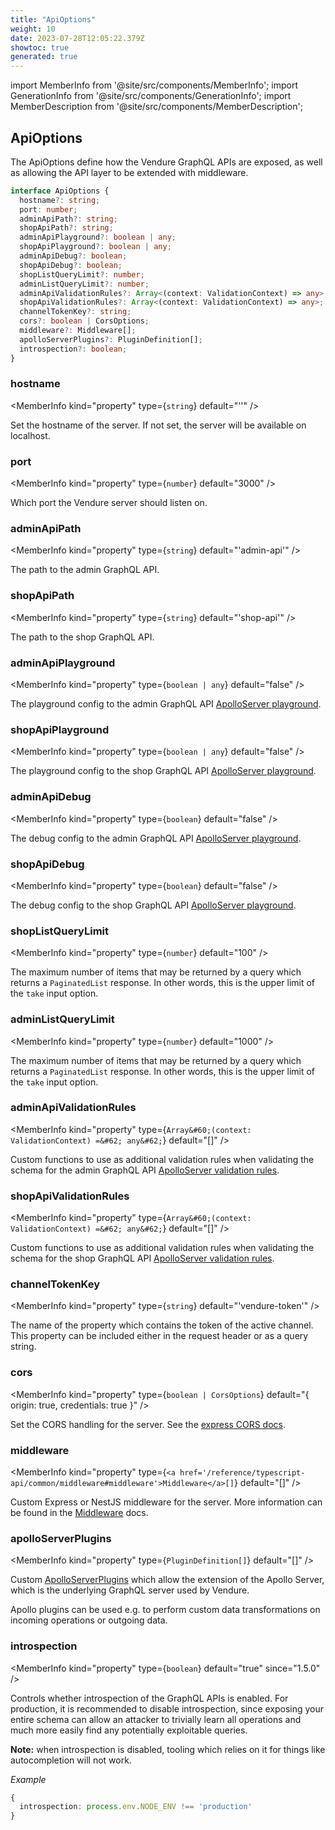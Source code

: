 ```yaml
---
title: "ApiOptions"
weight: 10
date: 2023-07-28T12:05:22.379Z
showtoc: true
generated: true
---
```

<!-- This file was generated from the Vendure source. Do not modify. Instead, re-run the "docs:build" script -->
import MemberInfo from '@site/src/components/MemberInfo';
import GenerationInfo from '@site/src/components/GenerationInfo';
import MemberDescription from '@site/src/components/MemberDescription';


## ApiOptions

<GenerationInfo sourceFile="packages/core/src/config/vendure-config.ts" sourceLine="63" packageName="@vendure/core" />

The ApiOptions define how the Vendure GraphQL APIs are exposed, as well as allowing the API layer
to be extended with middleware.

```ts title="Signature"
interface ApiOptions {
  hostname?: string;
  port: number;
  adminApiPath?: string;
  shopApiPath?: string;
  adminApiPlayground?: boolean | any;
  shopApiPlayground?: boolean | any;
  adminApiDebug?: boolean;
  shopApiDebug?: boolean;
  shopListQueryLimit?: number;
  adminListQueryLimit?: number;
  adminApiValidationRules?: Array<(context: ValidationContext) => any>;
  shopApiValidationRules?: Array<(context: ValidationContext) => any>;
  channelTokenKey?: string;
  cors?: boolean | CorsOptions;
  middleware?: Middleware[];
  apolloServerPlugins?: PluginDefinition[];
  introspection?: boolean;
}
```

<div className="members-wrapper">

### hostname

<MemberInfo kind="property" type={`string`} default="''"   />

Set the hostname of the server. If not set, the server will be available on localhost.
### port

<MemberInfo kind="property" type={`number`} default="3000"   />

Which port the Vendure server should listen on.
### adminApiPath

<MemberInfo kind="property" type={`string`} default="'admin-api'"   />

The path to the admin GraphQL API.
### shopApiPath

<MemberInfo kind="property" type={`string`} default="'shop-api'"   />

The path to the shop GraphQL API.
### adminApiPlayground

<MemberInfo kind="property" type={`boolean | any`} default="false"   />

The playground config to the admin GraphQL API
[ApolloServer playground](https://www.apollographql.com/docs/apollo-server/api/apollo-server/#constructoroptions-apolloserver).
### shopApiPlayground

<MemberInfo kind="property" type={`boolean | any`} default="false"   />

The playground config to the shop GraphQL API
[ApolloServer playground](https://www.apollographql.com/docs/apollo-server/api/apollo-server/#constructoroptions-apolloserver).
### adminApiDebug

<MemberInfo kind="property" type={`boolean`} default="false"   />

The debug config to the admin GraphQL API
[ApolloServer playground](https://www.apollographql.com/docs/apollo-server/api/apollo-server/#constructoroptions-apolloserver).
### shopApiDebug

<MemberInfo kind="property" type={`boolean`} default="false"   />

The debug config to the shop GraphQL API
[ApolloServer playground](https://www.apollographql.com/docs/apollo-server/api/apollo-server/#constructoroptions-apolloserver).
### shopListQueryLimit

<MemberInfo kind="property" type={`number`} default="100"   />

The maximum number of items that may be returned by a query which returns a `PaginatedList` response. In other words,
this is the upper limit of the `take` input option.
### adminListQueryLimit

<MemberInfo kind="property" type={`number`} default="1000"   />

The maximum number of items that may be returned by a query which returns a `PaginatedList` response. In other words,
this is the upper limit of the `take` input option.
### adminApiValidationRules

<MemberInfo kind="property" type={`Array&#60;(context: ValidationContext) =&#62; any&#62;`} default="[]"   />

Custom functions to use as additional validation rules when validating the schema for the admin GraphQL API
[ApolloServer validation rules](https://www.apollographql.com/docs/apollo-server/api/apollo-server/#validationrules).
### shopApiValidationRules

<MemberInfo kind="property" type={`Array&#60;(context: ValidationContext) =&#62; any&#62;`} default="[]"   />

Custom functions to use as additional validation rules when validating the schema for the shop GraphQL API
[ApolloServer validation rules](https://www.apollographql.com/docs/apollo-server/api/apollo-server/#validationrules).
### channelTokenKey

<MemberInfo kind="property" type={`string`} default="'vendure-token'"   />

The name of the property which contains the token of the
active channel. This property can be included either in
the request header or as a query string.
### cors

<MemberInfo kind="property" type={`boolean | CorsOptions`} default="{ origin: true, credentials: true }"   />

Set the CORS handling for the server. See the [express CORS docs](https://github.com/expressjs/cors#configuration-options).
### middleware

<MemberInfo kind="property" type={`<a href='/reference/typescript-api/common/middleware#middleware'>Middleware</a>[]`} default="[]"   />

Custom Express or NestJS middleware for the server. More information can be found in the <a href='/reference/typescript-api/common/middleware#middleware'>Middleware</a> docs.
### apolloServerPlugins

<MemberInfo kind="property" type={`PluginDefinition[]`} default="[]"   />

Custom [ApolloServerPlugins](https://www.apollographql.com/docs/apollo-server/integrations/plugins/) which
allow the extension of the Apollo Server, which is the underlying GraphQL server used by Vendure.

Apollo plugins can be used e.g. to perform custom data transformations on incoming operations or outgoing
data.
### introspection

<MemberInfo kind="property" type={`boolean`} default="true"  since="1.5.0"  />

Controls whether introspection of the GraphQL APIs is enabled. For production, it is recommended to disable
introspection, since exposing your entire schema can allow an attacker to trivially learn all operations
and much more easily find any potentially exploitable queries.

**Note:** when introspection is disabled, tooling which relies on it for things like autocompletion
will not work.

*Example*

```ts
{
  introspection: process.env.NODE_ENV !== 'production'
}
```


</div>
